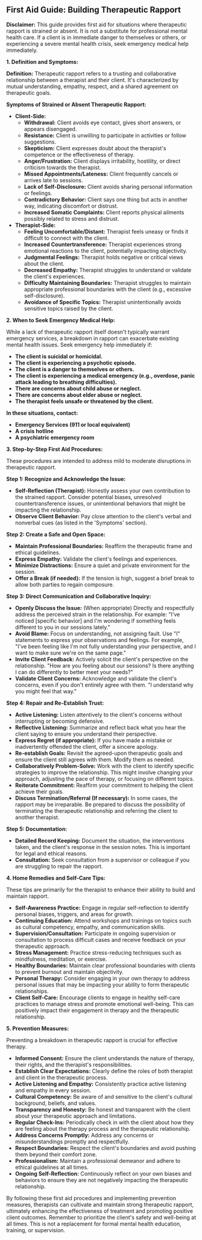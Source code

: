 ## First Aid Guide: Building Therapeutic Rapport

**Disclaimer:** This guide provides first aid for situations where therapeutic rapport is strained or absent. It is not a substitute for professional mental health care. If a client is in immediate danger to themselves or others, or experiencing a severe mental health crisis, seek emergency medical help immediately.

**1. Definition and Symptoms:**

**Definition:** Therapeutic rapport refers to a trusting and collaborative relationship between a therapist and their client. It's characterized by mutual understanding, empathy, respect, and a shared agreement on therapeutic goals.

**Symptoms of Strained or Absent Therapeutic Rapport:**

*   **Client-Side:**
    *   **Withdrawal:** Client avoids eye contact, gives short answers, or appears disengaged.
    *   **Resistance:** Client is unwilling to participate in activities or follow suggestions.
    *   **Skepticism:** Client expresses doubt about the therapist's competence or the effectiveness of therapy.
    *   **Anger/Frustration:** Client displays irritability, hostility, or direct criticism towards the therapist.
    *   **Missed Appointments/Lateness:** Client frequently cancels or arrives late to sessions.
    *   **Lack of Self-Disclosure:** Client avoids sharing personal information or feelings.
    *   **Contradictory Behavior:** Client says one thing but acts in another way, indicating discomfort or distrust.
    *   **Increased Somatic Complaints:** Client reports physical ailments possibly related to stress and distrust.
*   **Therapist-Side:**
    *   **Feeling Uncomfortable/Distant:** Therapist feels uneasy or finds it difficult to connect with the client.
    *   **Increased Countertransference:** Therapist experiences strong emotional reactions to the client, potentially impacting objectivity.
    *   **Judgmental Feelings:** Therapist holds negative or critical views about the client.
    *   **Decreased Empathy:** Therapist struggles to understand or validate the client's experiences.
    *   **Difficulty Maintaining Boundaries:** Therapist struggles to maintain appropriate professional boundaries with the client (e.g., excessive self-disclosure).
    *   **Avoidance of Specific Topics:** Therapist unintentionally avoids sensitive topics raised by the client.

**2. When to Seek Emergency Medical Help:**

While a lack of therapeutic rapport itself doesn't typically warrant emergency services, a breakdown in rapport can exacerbate existing mental health issues. Seek emergency help immediately if:

*   **The client is suicidal or homicidal.**
*   **The client is experiencing a psychotic episode.**
*   **The client is a danger to themselves or others.**
*   **The client is experiencing a medical emergency (e.g., overdose, panic attack leading to breathing difficulties).**
*   **There are concerns about child abuse or neglect.**
*   **There are concerns about elder abuse or neglect.**
*   **The therapist feels unsafe or threatened by the client.**

**In these situations, contact:**

*   **Emergency Services (911 or local equivalent)**
*   **A crisis hotline**
*   **A psychiatric emergency room**

**3. Step-by-Step First Aid Procedures:**

These procedures are intended to address mild to moderate disruptions in therapeutic rapport.

**Step 1: Recognize and Acknowledge the Issue:**

*   **Self-Reflection (Therapist):** Honestly assess your own contribution to the strained rapport. Consider potential biases, unresolved countertransference issues, or unintentional behaviors that might be impacting the relationship.
*   **Observe Client Behavior:** Pay close attention to the client's verbal and nonverbal cues (as listed in the 'Symptoms' section).

**Step 2: Create a Safe and Open Space:**

*   **Maintain Professional Boundaries:** Reaffirm the therapeutic frame and ethical guidelines.
*   **Express Empathy:** Validate the client's feelings and experiences.
*   **Minimize Distractions:** Ensure a quiet and private environment for the session.
*   **Offer a Break (if needed):** If the tension is high, suggest a brief break to allow both parties to regain composure.

**Step 3: Direct Communication and Collaborative Inquiry:**

*   **Openly Discuss the Issue:** (When appropriate) Directly and respectfully address the perceived strain in the relationship. For example: "I've noticed [specific behavior] and I'm wondering if something feels different to you in our sessions lately."
*   **Avoid Blame:** Focus on understanding, not assigning fault. Use "I" statements to express your observations and feelings. For example, "I've been feeling like I'm not fully understanding your perspective, and I want to make sure we're on the same page."
*   **Invite Client Feedback:** Actively solicit the client's perspective on the relationship. "How are you feeling about our sessions? Is there anything I can do differently to better meet your needs?"
*   **Validate Client Concerns:** Acknowledge and validate the client's concerns, even if you don't entirely agree with them. "I understand why you might feel that way."

**Step 4: Repair and Re-Establish Trust:**

*   **Active Listening:**  Listen attentively to the client's concerns without interrupting or becoming defensive.
*   **Reflective Listening:** Summarize and reflect back what you hear the client saying to ensure you understand their perspective.
*   **Express Regret (if appropriate):** If you have made a mistake or inadvertently offended the client, offer a sincere apology.
*   **Re-establish Goals:** Revisit the agreed-upon therapeutic goals and ensure the client still agrees with them. Modify them as needed.
*   **Collaboratively Problem-Solve:** Work with the client to identify specific strategies to improve the relationship. This might involve changing your approach, adjusting the pace of therapy, or focusing on different topics.
*   **Reiterate Commitment:** Reaffirm your commitment to helping the client achieve their goals.
*   **Discuss Termination/Referral (If necessary):** In some cases, the rapport may be irreparable. Be prepared to discuss the possibility of terminating the therapeutic relationship and referring the client to another therapist.

**Step 5: Documentation:**

*   **Detailed Record Keeping:** Document the situation, the interventions taken, and the client's response in the session notes. This is important for legal and ethical reasons.
*   **Consultation:** Seek consultation from a supervisor or colleague if you are struggling to repair the rapport.

**4. Home Remedies and Self-Care Tips:**

These tips are primarily for the therapist to enhance their ability to build and maintain rapport.

*   **Self-Awareness Practice:** Engage in regular self-reflection to identify personal biases, triggers, and areas for growth.
*   **Continuing Education:** Attend workshops and trainings on topics such as cultural competency, empathy, and communication skills.
*   **Supervision/Consultation:** Participate in ongoing supervision or consultation to process difficult cases and receive feedback on your therapeutic approach.
*   **Stress Management:** Practice stress-reducing techniques such as mindfulness, meditation, or exercise.
*   **Healthy Boundaries:** Maintain clear professional boundaries with clients to prevent burnout and maintain objectivity.
*   **Personal Therapy:** Consider engaging in your own therapy to address personal issues that may be impacting your ability to form therapeutic relationships.
*   **Client Self-Care:** Encourage clients to engage in healthy self-care practices to manage stress and promote emotional well-being. This can positively impact their engagement in therapy and the therapeutic relationship.

**5. Prevention Measures:**

Preventing a breakdown in therapeutic rapport is crucial for effective therapy.

*   **Informed Consent:** Ensure the client understands the nature of therapy, their rights, and the therapist's responsibilities.
*   **Establish Clear Expectations:** Clearly define the roles of both therapist and client in the therapeutic process.
*   **Active Listening and Empathy:** Consistently practice active listening and empathy in every session.
*   **Cultural Competency:** Be aware of and sensitive to the client's cultural background, beliefs, and values.
*   **Transparency and Honesty:** Be honest and transparent with the client about your therapeutic approach and limitations.
*   **Regular Check-Ins:** Periodically check in with the client about how they are feeling about the therapy process and the therapeutic relationship.
*   **Address Concerns Promptly:** Address any concerns or misunderstandings promptly and respectfully.
*   **Respect Boundaries:** Respect the client's boundaries and avoid pushing them beyond their comfort zone.
*   **Professionalism:** Maintain a professional demeanor and adhere to ethical guidelines at all times.
*   **Ongoing Self-Reflection:** Continuously reflect on your own biases and behaviors to ensure they are not negatively impacting the therapeutic relationship.

By following these first aid procedures and implementing prevention measures, therapists can cultivate and maintain strong therapeutic rapport, ultimately enhancing the effectiveness of treatment and promoting positive client outcomes. Remember to prioritize the client's safety and well-being at all times. This is not a replacement for formal mental health education, training, or supervision.
